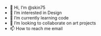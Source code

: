 - 👋 Hi, I’m @skin75
- 👀 I’m interested in Design
- 🌱 I’m currently learning code
- 💞️ I’m looking to collaborate on art projects
- 📫 How to reach me email

<!---
skin75/skin75 is a ✨ special ✨ repository because its `README.md` (this file) appears on your GitHub profile.
You can click the Preview link to take a look at your changes.
--->
